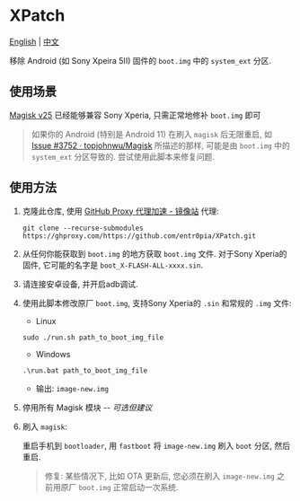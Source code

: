 # XPatch

[English](https://github.com/entr0pia/XPatch#readme) | [中文](https://github.com/entr0pia/XPatch/blob/master/readme_zh.md)

移除 Android (如 Sony Xpeira 5II) 固件的 ```boot.img``` 中的 ```system_ext``` 分区.

## 使用场景
[Magisk v25](https://topjohnwu.github.io/Magisk/changes.html#v250) 已经能够兼容 Sony Xperia, 只需正常地修补 `boot.img` 即可

> 如果你的 Android (特别是 Android 11) 在刷入 ```magisk``` 后无限重启, 如 [Issue #3752 · topjohnwu/Magisk](https://github.com/topjohnwu/Magisk/issues/3752) 所描述的那样, 可能是由 ```boot.img``` 中的 ```system_ext``` 分区导致的. 尝试使用此脚本来修复问题.

## 使用方法

1. 克隆此仓库, 使用 [GitHub Proxy 代理加速 - 镜像站](https://ghproxy.com/) 代理:
    ```shell
    git clone --recurse-submodules https://ghproxy.com/https://github.com/entr0pia/XPatch.git
    ```

2. 从任何你能获取到 ```boot.img``` 的地方获取 ```boot.img``` 文件. 对于Sony Xperia的固件, 它可能的名字是 ```boot_X-FLASH-ALL-xxxx.sin```.

3. 请连接安卓设备, 并开启adb调试.

4. 使用此脚本修改原厂 ```boot.img```, 支持Sony Xperia的 ```.sin``` 和常规的 ```.img``` 文件:
    - Linux
    ```shell
    sudo ./run.sh path_to_boot_img_file
    ```

    - Windows
    ```
    .\run.bat path_to_boot_img_file
    ```
    
    - 输出: ```image-new.img```

5. 停用所有 Magisk 模块 -- *可选但建议*

6. 刷入 ```magisk```:

    重启手机到 ```bootloader```, 用 ```fastboot``` 将 ```image-new.img``` 刷入 ```boot``` 分区, 然后重启.
    > 修复: 某些情况下, 比如 OTA 更新后, 您必须在刷入 ```image-new.img``` 之前用原厂 ```boot.img``` 正常启动一次系统.
